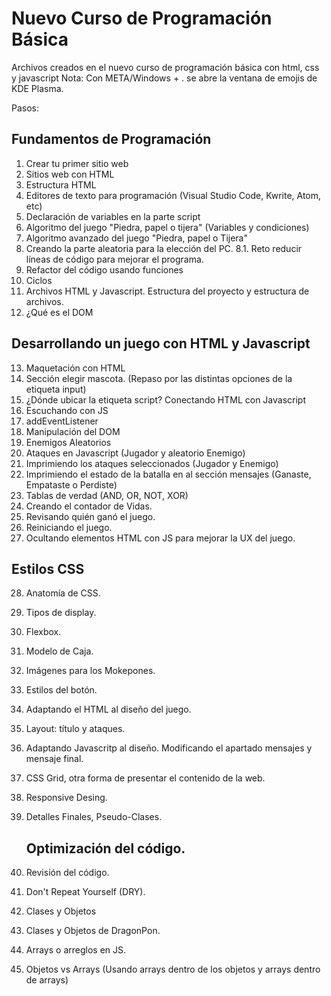 # Nuevo Curso de Programación Básica

Archivos creados en el nuevo curso de programación básica con html, css y javascript
Nota: Con META/Windows + . se abre la ventana de emojis de KDE Plasma.

Pasos:
## Fundamentos de Programación

1. Crear tu primer sitio web
2. Sitios web con HTML
3. Estructura HTML
4. Editores de texto para programación (Visual Studio Code, Kwrite, Atom, etc)
5. Declaración de variables en la parte script
6. Algoritmo del juego "Piedra, papel o tijera" (Variables y condiciones)
7. Algoritmo avanzado del juego "Piedra, papel o Tijera"
8. Creando la parte aleatoria para la elección del PC.
    8.1. Reto reducir líneas de código para mejorar el programa.
9. Refactor del código usando funciones
10. Ciclos
11. Archivos HTML y Javascript. Estructura del proyecto y estructura de archivos.
12. ¿Qué es el DOM
## Desarrollando un juego con HTML y Javascript

13. Maquetación con HTML
14. Sección elegir mascota. (Repaso por las distintas opciones de la etiqueta input)
15. ¿Dónde ubicar la etiqueta script? Conectando HTML con Javascript
16. Escuchando con JS
17. addEventListener
18. Manipulación del DOM
20. Enemigos Aleatorios
21. Ataques en Javascript (Jugador y aleatorio Enemigo)
22. Imprimiendo los ataques seleccionados (Jugador y Enemigo)
23. Imprimiendo el estado de la batalla en al sección mensajes (Ganaste, Empataste o Perdiste)
24. Tablas de verdad (AND, OR, NOT, XOR)
25. Creando el contador de Vidas.
26. Revisando quién ganó el juego.
27. Reiniciando el juego.
28. Ocultando elementos HTML con JS para mejorar la UX del juego.

## Estilos CSS

28. Anatomía de CSS.
29. Tipos de display.
30. Flexbox.
31. Modelo de Caja.
32. Imágenes para los Mokepones.
33. Estilos del botón.
34. Adaptando el HTML al diseño del juego.
35. Layout: título y ataques.
36. Adaptando Javascritp al diseño. Modificando el apartado mensajes y mensaje final.
37. CSS Grid, otra forma de presentar el contenido de la web.
38. Responsive Desing.
39. Detalles Finales, Pseudo-Clases.

    ## Optimización del código.

40. Revisión del código.
41. Don't Repeat Yourself (DRY).
42. Clases y Objetos
43. Clases y Objetos de DragonPon.
44. Arrays o arreglos en JS.
45. Objetos vs Arrays (Usando arrays dentro de los objetos y arrays dentro de arrays)